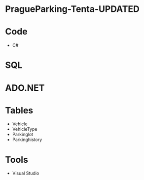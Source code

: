 # PragueParking-Tenta-UPDATED

# Code
* C#
# SQL
# ADO.NET

# Tables
* Vehicle
* VehicleType
* Parkinglot
* Parkinghistory

# Tools
* Visual Studio

